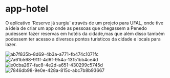 # app-hotel
O aplicativo 'Reserve já surgiu' através de um projeto para UFAL, onde tive a ideia de criar um app onde as pessoas que chegassem a Penedo pudessem fazer reservas em hotéis da cidade,mas que além disso também podessem ter acesso a diversos pontos turisticos da cidade e locais para lazer.

![ab7f835b-8d69-4b3a-a771-fb474c1071fc](https://user-images.githubusercontent.com/89715505/228694524-5742e5fb-fdfc-4751-bba5-2884f672b354.jpg)
![7a61b568-911f-4d6f-954a-13151bb4ce4d](https://user-images.githubusercontent.com/89715505/228694688-ee519813-9c02-48c3-ae02-31e7b6edcff7.jpg)
![e0cba267-fac8-4e2d-a651-430299c5745d](https://user-images.githubusercontent.com/89715505/228694691-c91cdf8b-3a5d-423f-b3d1-4ed1f346b7b3.jpg)
![7846db98-9e0e-428a-815c-abc7b8b93667](https://user-images.githubusercontent.com/89715505/228694697-d6464ac8-41ee-49a6-b3f3-53e6d39520ce.jpg)

